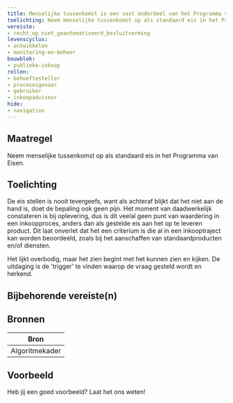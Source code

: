 ```yaml
---
title: Menselijke tussenkomst is een vast onderdeel van het Programma van Eisen bij aanbestedingen
toelichting: Neem menselijke tussenkomst op als standaard eis in het Programma van Eisen. 
vereiste:
- recht_op_niet_geautomatiseerd_besluitvorming
levenscyclus:
- ontwikkelen
- monitoring-en-beheer
bouwblok:
- publieke-inkoop
rollen:
- behoeftesteller
- proceseigenaar
- gebruiker
- inkoopadviseur
hide:
- navigation
---
```


<!-- tags -->
## Maatregel

Neem menselijke tussenkomst op als standaard eis in het Programma van Eisen.


## Toelichting

De eis stellen is nooit tevergeefs, want als achteraf blijkt dat het niet aan de hand is, doet de bepaling ook geen pijn.
Het moment van daadwerkelijk constateren is bij oplevering, dus is dit veelal geen punt van waardering in een inkoopproces, anders dan als gestelde eis aan het op te leveren product.
Dit laat onverlet dat het een criterium is die al in een inkooptraject kan worden beoordeeld, zoals bij het aanschaffen van standaardproducten en/of diensten.

Het lijkt overbodig, maar het zien begint met het kunnen zien en kijken.
De uitdaging is de 'trigger' te vinden waarop de vraag gesteld wordt en herkend.

## Bijbehorende vereiste(n)

<!-- list_vereisten_on_maatregelen_page -->

## Bronnen

| Bron                        |
|-----------------------------|
|Algoritmekader|

## Voorbeeld

Heb jij een goed voorbeeld? Laat het ons weten!

